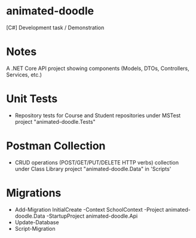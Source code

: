 # animated-doodle
[C#] Development task / Demonstration

# Notes
A .NET Core API project showing components (Models, DTOs, Controllers, Services, etc.)

# Unit Tests
* Repository tests for Course and Student repositories under MSTest project "animated-doodle.Tests"

# Postman Collection
* CRUD operations (POST/GET/PUT/DELETE HTTP verbs) collection under Class Library project "animated-doodle.Data" in 'Scripts'

# Migrations
* Add-Migration InitialCreate -Context SchoolContext -Project animated-doodle.Data -StartupProject animated-doodle.Api
* Update-Database
* Script-Migration
